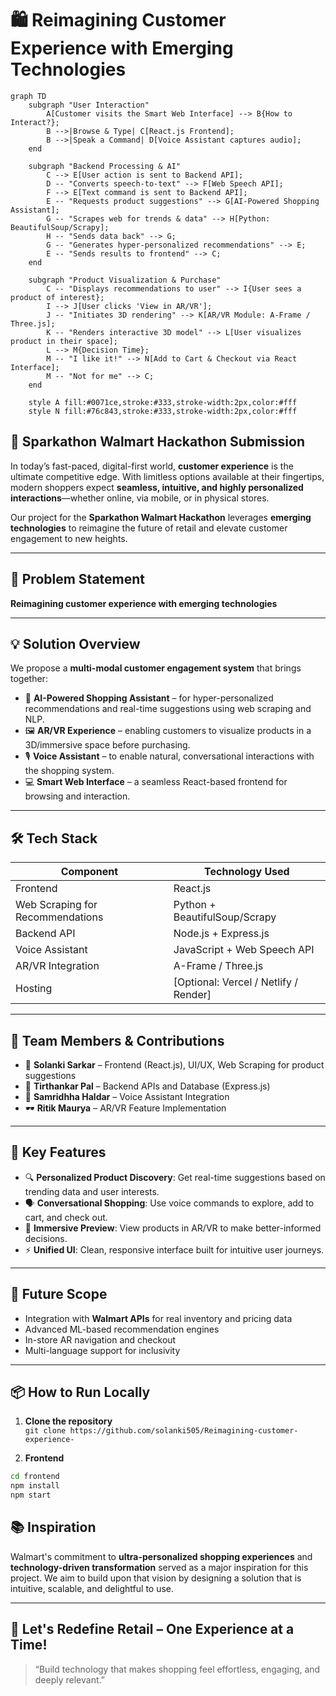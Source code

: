# 🛍️ Reimagining Customer Experience with Emerging Technologies
```mermaid
graph TD
    subgraph "User Interaction"
        A[Customer visits the Smart Web Interface] --> B{How to Interact?};
        B -->|Browse & Type| C[React.js Frontend];
        B -->|Speak a Command| D[Voice Assistant captures audio];
    end

    subgraph "Backend Processing & AI"
        C --> E[User action is sent to Backend API];
        D -- "Converts speech-to-text" --> F[Web Speech API];
        F --> E[Text command is sent to Backend API];
        E -- "Requests product suggestions" --> G[AI-Powered Shopping Assistant];
        G -- "Scrapes web for trends & data" --> H[Python: BeautifulSoup/Scrapy];
        H -- "Sends data back" --> G;
        G -- "Generates hyper-personalized recommendations" --> E;
        E -- "Sends results to frontend" --> C;
    end

    subgraph "Product Visualization & Purchase"
        C -- "Displays recommendations to user" --> I{User sees a product of interest};
        I --> J[User clicks 'View in AR/VR'];
        J -- "Initiates 3D rendering" --> K[AR/VR Module: A-Frame / Three.js];
        K -- "Renders interactive 3D model" --> L[User visualizes product in their space];
        L --> M{Decision Time};
        M -- "I like it!" --> N[Add to Cart & Checkout via React Interface];
        M -- "Not for me" --> C;
    end

    style A fill:#0071ce,stroke:#333,stroke-width:2px,color:#fff
    style N fill:#76c843,stroke:#333,stroke-width:2px,color:#fff
```
## 🚀 Sparkathon Walmart Hackathon Submission

In today’s fast-paced, digital-first world, **customer experience** is the ultimate competitive edge. With limitless options available at their fingertips, modern shoppers expect **seamless, intuitive, and highly personalized interactions**—whether online, via mobile, or in physical stores.

Our project for the **Sparkathon Walmart Hackathon** leverages **emerging technologies** to reimagine the future of retail and elevate customer engagement to new heights.

---

## 🎯 Problem Statement

**Reimagining customer experience with emerging technologies**

---

## 💡 Solution Overview

We propose a **multi-modal customer engagement system** that brings together:

- 🤖 **AI-Powered Shopping Assistant** – for hyper-personalized recommendations and real-time suggestions using web scraping and NLP.
- 🖼️ **AR/VR Experience** – enabling customers to visualize products in a 3D/immersive space before purchasing.
- 🎙️ **Voice Assistant** – to enable natural, conversational interactions with the shopping system.
- 💻 **Smart Web Interface** – a seamless React-based frontend for browsing and interaction.

---

## 🛠️ Tech Stack

| Component | Technology Used |
|----------|------------------|
| Frontend | React.js |
| Web Scraping for Recommendations | Python + BeautifulSoup/Scrapy |
| Backend API | Node.js + Express.js |
| Voice Assistant | JavaScript + Web Speech API |
| AR/VR Integration | A-Frame / Three.js |
| Hosting | [Optional: Vercel / Netlify / Render] |

---

## 👥 Team Members & Contributions

- 🎨 **Solanki Sarkar** – Frontend (React.js), UI/UX, Web Scraping for product suggestions
- 🧠 **Tirthankar Pal** – Backend APIs and Database (Express.js)
- 🎤 **Samridhha Haldar** – Voice Assistant Integration
- 🕶️ **Ritik Maurya** – AR/VR Feature Implementation

---

## 📸 Key Features

- 🔍 **Personalized Product Discovery**: Get real-time suggestions based on trending data and user interests.
- 🗣️ **Conversational Shopping**: Use voice commands to explore, add to cart, and check out.
- 🛒 **Immersive Preview**: View products in AR/VR to make better-informed decisions.
- ⚡ **Unified UI**: Clean, responsive interface built for intuitive user journeys.

---

## 🔮 Future Scope

- Integration with **Walmart APIs** for real inventory and pricing data
- Advanced ML-based recommendation engines
- In-store AR navigation and checkout
- Multi-language support for inclusivity

---

## 📦 How to Run Locally

1. **Clone the repository**  
   `git clone https://github.com/solanki505/Reimagining-customer-experience-`

2. **Frontend**  
```bash
cd frontend
npm install
npm start
```
## 📚 Inspiration

Walmart's commitment to **ultra-personalized shopping experiences** and **technology-driven transformation** served as a major inspiration for this project. We aim to build upon that vision by designing a solution that is intuitive, scalable, and delightful to use.

---

## 🏁 Let's Redefine Retail – One Experience at a Time!

> “Build technology that makes shopping feel effortless, engaging, and deeply relevant.”
